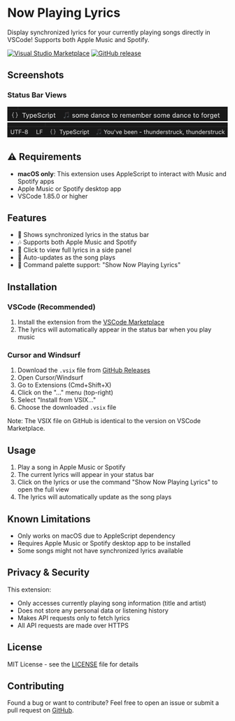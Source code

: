 # Now Playing Lyrics

Display synchronized lyrics for your currently playing songs directly in VSCode! Supports both Apple Music and Spotify.

[![Visual Studio Marketplace](https://img.shields.io/visual-studio-marketplace/v/maniyadv.now-playing-lyrics)](https://marketplace.visualstudio.com/items?itemName=maniyadv.now-playing-lyrics)
[![GitHub release](https://img.shields.io/github/v/release/maniyadv/vscode-now-playing-lyrics)](https://github.com/maniyadv/vscode-now-playing-lyrics/releases/latest)

## Screenshots

### Status Bar Views
![Status Bar View 1](images/demo/screenshot1.png)
![Status Bar View 2](images/demo/screenshot2.png)

## ⚠️ Requirements

- **macOS only**: This extension uses AppleScript to interact with Music and Spotify apps
- Apple Music or Spotify desktop app
- VSCode 1.85.0 or higher

## Features

- 🎵 Shows synchronized lyrics in the status bar
- 🎶 Supports both Apple Music and Spotify
- 📝 Click to view full lyrics in a side panel
- 🔄 Auto-updates as the song plays
- 🎯 Command palette support: "Show Now Playing Lyrics"

## Installation

### VSCode (Recommended)
1. Install the extension from the [VSCode Marketplace](https://marketplace.visualstudio.com/items?itemName=maniyadv.now-playing-lyrics)
2. The lyrics will automatically appear in the status bar when you play music

### Cursor and Windsurf
1. Download the `.vsix` file from [GitHub Releases](https://github.com/maniyadv/vscode-now-playing-lyrics/releases/latest)
2. Open Cursor/Windsurf
3. Go to Extensions (Cmd+Shift+X)
4. Click on the "..." menu (top-right)
5. Select "Install from VSIX..."
6. Choose the downloaded `.vsix` file

Note: The VSIX file on GitHub is identical to the version on VSCode Marketplace.

## Usage

1. Play a song in Apple Music or Spotify
2. The current lyrics will appear in your status bar
3. Click on the lyrics or use the command "Show Now Playing Lyrics" to open the full view
4. The lyrics will automatically update as the song plays

## Known Limitations

- Only works on macOS due to AppleScript dependency
- Requires Apple Music or Spotify desktop app to be installed
- Some songs might not have synchronized lyrics available

## Privacy & Security

This extension:
- Only accesses currently playing song information (title and artist)
- Does not store any personal data or listening history
- Makes API requests only to fetch lyrics
- All API requests are made over HTTPS

## License

MIT License - see the [LICENSE](LICENSE) file for details

## Contributing

Found a bug or want to contribute? Feel free to open an issue or submit a pull request on [GitHub](https://github.com/maniyadv/vscode-now-playing-lyrics).
